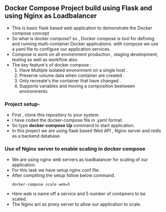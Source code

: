 ## Docker Compose Project build using Flask and using Nginx as Loadbalancer
- This is basic flask based web application  to demonstrate the Docker compose concept
- So what is docker compose? so , Docker compose is tool for defining and running multi-container Docker applications. with compose we use a yaml file to configure our
  application services.
- Compose is work on all envirenment production , staging development, testing as well as workflow also.
- The key feature's of docker compose :
   1. Have Multiple isolated environment on a single host .
   2. Preserve volume data when container are created .
   3. Only recreate's the container that have changed .
   4. Supports variables and moving a composition beetween environments.
      
### Project setup-
-  First , clone this repository to your system.
-  I have coded the docker-compose file in .yaml format.
-  So type **docker-compose Up** command to start application.
-  In this project we are using flask based Wed API , Nginx server and redis as a backend database.

### Use of Nginx server to enable scaling in docker compose
- We are using nginx web servers as loadbalancer for scaling of our application.
- For this task we have setup nginx.conf file.
- After compliting the setup follow below command.
   ```
   docker-compose scale web=5
   ```
- Here web is name off a service and 5 number of containers to be scaled.
- The Nginx act as proxy server to allow our application to scale.
  
  


 
